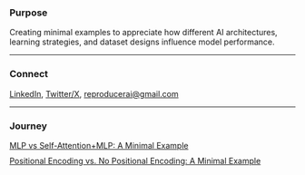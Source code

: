 ### Purpose
Creating minimal examples to appreciate how different AI architectures, learning strategies, and dataset designs influence model performance. 

---

### Connect
<a href="https://www.linkedin.com/in/minhaj-uddin-ansari-040573160/" target="_blank">LinkedIn</a>,
<a href="https://x.com/minhajansari_" target="_blank">Twitter/X</a>,
<a href="mailto:reproducerai@gmail.com">reproducerai@gmail.com</a>

---

### Journey

<div style="display: flex; flex-direction: column; gap: 10px;">
<a href="transformers_vs_mlps.html" target="_blank">
  MLP vs Self-Attention+MLP: A Minimal Example
</a>
<a href="transformers_pe_vs_no_pe.html" target="_blank">
  Positional Encoding vs. No Positional Encoding: A Minimal Example
</a>
</div>



